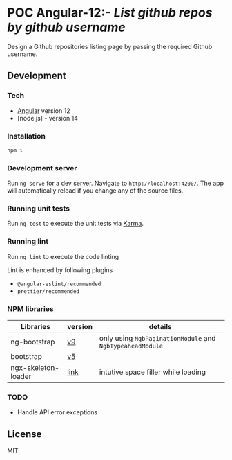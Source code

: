 # POC Angular-12:- _List github repos by github username_

Design a Github repositories listing page by passing the required Github username.

## Development

### Tech

- [Angular](https://angular.io/) version 12
- [node.js] - version 14

### Installation

```sh
npm i
```

### Development server

Run `ng serve` for a dev server. Navigate to `http://localhost:4200/`. The app will automatically reload if you change any of the source files.

### Running unit tests

Run `ng test` to execute the unit tests via [Karma](https://karma-runner.github.io).

### Running lint

Run `ng lint` to execute the code linting

Lint is enhanced by following plugins

- `@angular-eslint/recommended`
- `prettier/recommended`

### NPM libraries

| Libraries           | version  | details                                                   |
| ------------------- | -------- | --------------------------------------------------------- |
| ng-bootstrap        | [v9]()   | only using `NgbPaginationModule` and `NgbTypeaheadModule` |
| bootstrap           | [v5]()   |
| ngx-skeleton-loader | [link]() | intutive space filler while loading                       |

### TODO

- Handle API error exceptions

## License

MIT
